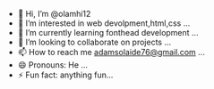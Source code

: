 - 👋 Hi, I’m @olamhi12
- 👀 I’m interested in web devolpment,html,css ...
- 🌱 I’m currently learning fonthead development ...
- 💞️ I’m looking to collaborate on projects ...
- 📫 How to reach me adamsolaide76@gmail.com ...
- 😄 Pronouns: He ...
- ⚡ Fun fact: anything fun...

<!---
olamhi12/olamhi12 is a ✨ special ✨ repository because its `README.md` (this file) appears on your GitHub profile.
You can click the Preview link to take a look at your changes.
--->
